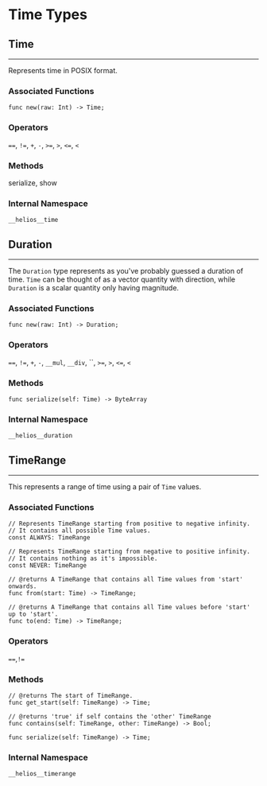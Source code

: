 # Time Types

## Time

---

Represents time in POSIX format.

### Associated Functions

```go, noplaypen
func new(raw: Int) -> Time;
```

### Operators

`==`, `!=`, `+`, `-`, `>=`, `>`, `<=`, `<`

### Methods

serialize, show

### Internal Namespace

`__helios__time`

## Duration

---

The `Duration` type represents as you've probably guessed a duration of time.
`Time` can be thought of as a vector quantity with direction, while `Duration` is a scalar quantity only having magnitude.

### Associated Functions

```go, noplaypen
func new(raw: Int) -> Duration;
```

### Operators

`==`, `!=`, `+`, `-`, `__mul`, `__div`, ``, `>=`, `>`, `<=`, `<`

### Methods

```go, noplaypen
func serialize(self: Time) -> ByteArray
```

### Internal Namespace

`__helios__duration`

## TimeRange

---

This represents a range of time using a pair of `Time` values.

### Associated Functions

```go, noplaypen
// Represents TimeRange starting from positive to negative infinity.
// It contains all possible Time values.
const ALWAYS: TimeRange

// Represents TimeRange starting from negative to positive infinity.
// It contains nothing as it's impossible.
const NEVER: TimeRange

// @returns A TimeRange that contains all Time values from 'start' onwards.
func from(start: Time) -> TimeRange;

// @returns A TimeRange that contains all Time values before 'start' up to 'start'.
func to(end: Time) -> TimeRange;
```

### Operators

`==`,`!=`

### Methods

```go, noplaypen
// @returns The start of TimeRange.
func get_start(self: TimeRange) -> Time;

// @returns 'true' if self contains the 'other' TimeRange
func contains(self: TimeRange, other: TimeRange) -> Bool;

func serialize(self: TimeRange) -> Time;
```

### Internal Namespace

`__helios__timerange`
